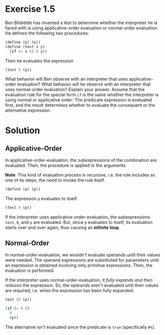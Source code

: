 # Exercise 1.5

Ben Bitdiddle has invented a test to determine whether the interpreter he is faced with is using applicative-order evaluation or normal-order evaluation. He defines the following two procedures:

```scheme
(define (p) (p))
(define (test x y)
  (if (= x 0) 0 y))
```

Then he evaluates the expression

```scheme
(test 0 (p))
```

What behavior will Ben observe with an interpreter that uses applicative-order evaluation? What behavior will he observe with an interpreter that uses normal-order evaluation? Explain your answer. Assume that the evaluation rule for the special form `if` is the same whether the interpreter is using normal or applicative order: The predicate expression is evaluated first, and the result determines whether to evaluate the consequent or the alternative expression.

# Solution

## Applicative-Order

In applicative-order-evaluation, the subexpressions of the combination are evaluated. Then, the procedure is applied to the arguments.

**Note**: This kind of evaluation process is recursive, i.e. the rule includes as one of its steps, the need to invoke the rule itself.

```scheme
(define (p) (p))
```

The expresison `p` evaluates to itself.

```scheme
(test 0 (p))
```

If the interpreter uses applicative-order-evaluation, the subexpressions `test`, `0`, and `p` are evaluated. But, since `p` evaluates to itself, its evaluation starts over and over again, thus causing an **infinite loop**.

## Normal-Order

In normal-order-evaluation, we wouldn't evaluate operands until their values were needed. The operand expressions are substituted for parameters until an expression is obtained involving only primitive expressions. Then, the evaluation is performed.

If the interpreter uses normal-order-evaluation, it *fully expands and then reduces* the expression. So, the operands aren't evaluated until their values are required, i.e. when the expression has been fully expanded.

```scheme
test (0 (p))

(if (= 0 0)
  0
  (p))
```

The alternative isn't evaluated since the predicate is `true` (specifically `#t`).